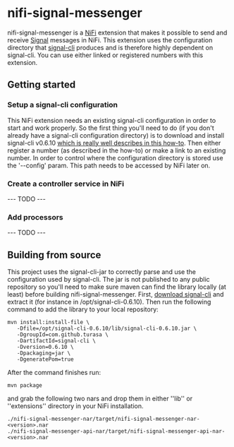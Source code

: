 # nifi-signal-messenger

nifi-signal-messenger is a [NiFi](https://nifi.apache.org) extension that makes it possible to
send and receive [Signal](https://signal.org/) messages in NiFi. This extension uses the configuration directory
that [signal-cli](https://github.com/AsamK/signal-cli) produces and is therefore highly dependent on 
signal-cli. You can use either linked or registered numbers with this extension.

## Getting started

### Setup a signal-cli configuration
This NiFi extension needs an existing signal-cli configuration in order to start and work properly.
So the first thing you'll need to do (if you don't already have a signal-cli configuration directory) is to
download and install signal-cli v0.6.10 [which is really well describes in this how-to](https://github.com/AsamK/signal-cli/wiki/HowToUbuntu).
Then either register a number (as described in the how-to) or make a link to an existing number.
In order to control where the configuration directory is stored use the '--config' param. This
path needs to be accessed by NiFi later on.

### Create a controller service in NiFi
--- TODO ---

### Add processors
--- TODO ---

## Building from source

This project uses the signal-cli-jar to correctly parse and use the configuration used by signal-cli.
The jar is not published to any public repository so you'll need to make sure maven can find
the library locally (at least) before building nifi-signal-messenger. First, [download signal-cli](https://github.com/AsamK/signal-cli/releases) 
and extract it (for instance in /opt/signal-cli-0.6.10). Then run the following command to add the library
to your local repository:

	mvn install:install-file \
	   -Dfile=/opt/signal-cli-0.6.10/lib/signal-cli-0.6.10.jar \
	   -DgroupId=com.github.turasa \
	   -DartifactId=signal-cli \
	   -Dversion=0.6.10 \
	   -Dpackaging=jar \
	   -DgeneratePom=true

After the command finishes run:
 
	mvn package

and grab the following two nars and drop them in either ''lib'' or ''extensions'' directory in your
NiFi installation.

	./nifi-signal-messenger-nar/target/nifi-signal-messenger-nar-<version>.nar 
	./nifi-signal-messenger-api-nar/target/nifi-signal-messenger-api-nar-<version>.nar

